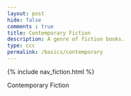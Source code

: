 ```yaml
---
layout: post
hide: false
comments : true
title: Contemporary Fiction
description: A genre of fiction books.
type: ccc
permalink: /basics/contemporary
---
```


{% include nav_fiction.html %}

Contemporary Fiction
